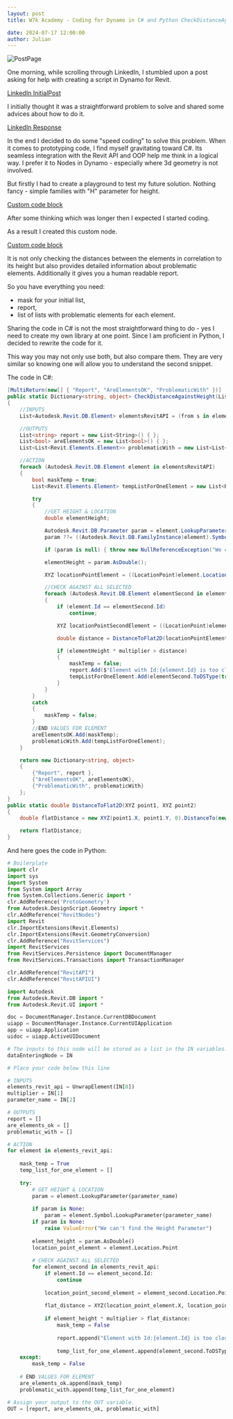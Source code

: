```yaml
---
layout: post  
title: W7k Academy - Coding for Dynamo in C# and Python CheckDistanceAgainstHeight

date: 2024-07-17 12:00:00
author: Julian
---
```

![PostPage](/images/2024_BlogPost/Academy_2.jpg)

<!--excerpt-->

One morning, while scrolling through LinkedIn, I stumbled upon a post asking for help with creating a script in Dynamo for Revit. 

[LinkedIn InitialPost](/images/2024_BlogPost/Academy_2_Linkedin_1.jpg)

I initially thought it was a straightforward problem to solve and shared some advices about how to do it. 

[LinkedIn Response](/images/2024_BlogPost/Academy_2_Linkedin_2.jpg)

In the end I decided to do some "speed coding" to solve this problem.  When it comes to prototyping code, I find myself gravitating toward C#. Its seamless integration with the Revit API and OOP help me think in a logical way. I prefer it to Nodes in Dynamo -  especially where 3d geometry is not involved.  

But firstly I had to create a playground to test my future solution. Nothing fancy - simple families with "H" parameter for height.  

[Custom code block](/images/2024_BlogPost/Academy_2_workingSpace.png)

After some thinking which was longer then I expected I started coding.

As a result I created this custom node.

[Custom code block](/images/2024_BlogPost/Academy_2_checkAgainst1.png)

It is not only checking the distances between the elements in correlation to its height but also provides detailed information about problematic elements. Additionally it gives you a human readable report.  
  
So you have everything you need:
* mask for your initial list, 
* report,
* list of lists with problematic elements for each element. 

Sharing the code in C# is not the most straightforward thing to do - yes I need to create my own library at one point.  Since I am proficient in Python, I decided to  rewrite the code for it.  

This way you may not only use both, but also compare them. They are very similar so knowing one will allow you to understand the second snippet. 

The code in C#:

```c#
[MultiReturn(new[] { "Report", "AreElementsOK", "ProblematicWith" })]
public static Dictionary<string, object> CheckDistanceAgainstHeight(List<Revit.Elements.Element> elements, double multiplier, string parameterName)
{
    //INPUTS
    List<Autodesk.Revit.DB.Element> elementsRevitAPI = (from s in elements select s.InternalElement).ToList();

    //OUTPUTS
    List<string> report = new List<String>() { };
    List<bool> areElementsOK = new List<bool>() { };
    List<List<Revit.Elements.Element>> problematicWith = new List<List<Revit.Elements.Element>>() { };

    //ACTION   
    foreach (Autodesk.Revit.DB.Element element in elementsRevitAPI)
    {
        bool maskTemp = true;
        List<Revit.Elements.Element> tempListForOneElement = new List<Revit.Elements.Element> { };

        try
        {
            //GET HEIGHT & LOCATION 
            double elementHeight;

            Autodesk.Revit.DB.Parameter param = element.LookupParameter(parameterName);
            param ??= ((Autodesk.Revit.DB.FamilyInstance)element).Symbol.LookupParameter(parameterName);

            if (param is null) { throw new NullReferenceException("We can't find the Height Parameter"); }

            elementHeight = param.AsDouble();

            XYZ locationPointElement = ((LocationPoint)element.Location).Point;

            //CHECK AGAINST ALL SELECTED
            foreach (Autodesk.Revit.DB.Element elementSecond in elementsRevitAPI)
            {
                if (element.Id == elementSecond.Id)
                    continue;

                XYZ locationPointSecondElement = ((LocationPoint)elementSecond.Location).Point;

                double distance = DistanceToFlat2D(locationPointElement, locationPointSecondElement);

                if (elementHeight * multiplier > distance)
                {
                    maskTemp = false;
                    report.Add($"Element with Id:{element.Id} is too close to Id:{elementSecond.Id}. H = {elementHeight}, Distance = {distance}");
                    tempListForOneElement.Add(elementSecond.ToDSType(true));
                }
            }
        }
        catch 
        {
            maskTemp = false;
        }
        //END VALUES FOR ELEMENT
        areElementsOK.Add(maskTemp);
        problematicWith.Add(tempListForOneElement);
    }

    return new Dictionary<string, object>
    {
        {"Report", report },
        {"AreElementsOK", areElementsOK},
        {"ProblematicWith", problematicWith}
    };
}
public static double DistanceToFlat2D(XYZ point1, XYZ point2)
{
    double flatDistance = new XYZ(point1.X, point1.Y, 0).DistanceTo(new XYZ(point2.X, point2.Y, 0));

    return flatDistance;
}

```

And here goes the code in Python:

```Python
# Boilerplate
import clr
import sys
import System
from System import Array
from System.Collections.Generic import *
clr.AddReference('ProtoGeometry')
from Autodesk.DesignScript.Geometry import *
clr.AddReference("RevitNodes")
import Revit
clr.ImportExtensions(Revit.Elements)
clr.ImportExtensions(Revit.GeometryConversion)
clr.AddReference("RevitServices")
import RevitServices
from RevitServices.Persistence import DocumentManager 
from RevitServices.Transactions import TransactionManager 

clr.AddReference("RevitAPI")
clr.AddReference("RevitAPIUI")

import Autodesk 
from Autodesk.Revit.DB import *
from Autodesk.Revit.UI import *

doc = DocumentManager.Instance.CurrentDBDocument
uiapp = DocumentManager.Instance.CurrentUIApplication 
app = uiapp.Application 
uidoc = uiapp.ActiveUIDocument

# The inputs to this node will be stored as a list in the IN variables.
dataEnteringNode = IN

# Place your code below this line

# INPUTS
elements_revit_api = UnwrapElement(IN[0])
multiplier = IN[1]
parameter_name = IN[2]

# OUTPUTS
report = []
are_elements_ok = []
problematic_with = []

# ACTION
for element in elements_revit_api:
    
    mask_temp = True
    temp_list_for_one_element = []
    
    try:
        # GET HEIGHT & LOCATION
        param = element.LookupParameter(parameter_name)
        
        if param is None:
            param = element.Symbol.LookupParameter(parameter_name)
        if param is None:
            raise ValueError("We can't find the Height Parameter")
            
        element_height = param.AsDouble()
        location_point_element = element.Location.Point
        
        # CHECK AGAINST ALL SELECTED
        for element_second in elements_revit_api:
            if element.Id == element_second.Id:
                continue
                
            location_point_second_element = element_second.Location.Point
            
            flat_distance = XYZ(location_point_element.X, location_point_element.Y, 0).DistanceTo(XYZ(location_point_second_element.X, location_point_second_element.Y, 0))
            
            if element_height * multiplier > flat_distance:
                mask_temp = False
                
                report.append("Element with Id:{element.Id} is too close to Id:{element_second.Id}. H = {element_height}, Distance = {distance}")
                
                temp_list_for_one_element.append(element_second.ToDSType(True))
    except:
        mask_temp = False
        
    # END VALUES FOR ELEMENT
    are_elements_ok.append(mask_temp)
    problematic_with.append(temp_list_for_one_element)

# Assign your output to the OUT variable.
OUT = [report, are_elements_ok, problematic_with]

```
  
  